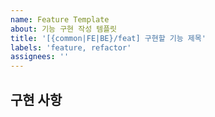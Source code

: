 ```yaml
---
name: Feature Template
about: 기능 구현 작성 템플릿
title: '[{common|FE|BE}/feat] 구현할 기능 제목'
labels: 'feature, refactor'
assignees: ''
---
```


## 구현 사항


